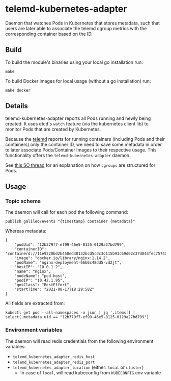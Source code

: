 # telemd-kubernetes-adapter
Daemon that watches Pods in Kubernetes that stores metadata, such that users are later able to associate the telemd cgroup metrics with the corresponding container based on the ID.

Build
-----

To build the module's binaries using your local go installation run:

    make

To build Docker images for local usage (without a go installation) run:

    make docker


Details
-------

telemd-kubernetes-adapter reports all Pods running and newly being created.
It uses etcd's `watch` feature (via the kubernetes client lib) to monitor Pods that are created by Kubernetes.

Because the [telemd](https://github.com/edgerun/telemd) reports for running containers (including Pods and their containers) only
the container ID, we need to save some metadata in order to later associate Pods/Container Images to their respective usage.
This functionality offers the `telemd-kubernetes-adapter` daemon.

See [this SO thread](https://stackoverflow.com/a/49057417) for an explanation on how `cgroups` are structured for Pods.

Usage
-----

### Topic schema

The daemon will call for each pod the following command:
    
    publish galileo/events "{timestamp} container {metadata}"

Whereas metadata:

    {
        "podUid": "12b379f7-ef99-46e5-8125-0129a27bd799",
        "containerID": "containerd://11e9220bd2b450ed40132bcd5cdc3c115b93c69d02c37d844fec7574026edff3",
        "image": "docker.io/library/nginx:1.14.2",
        "podName": "nginx-deployment-66b6c48dd5-vd2jt",
        "hostIP": "10.0.1.2",
        "name": "nginx",
        "nodeName": "pod-host",
        "podIP": "10.42.1.95",
        "qosClass": "BestEffort",
        "startTime": "2021-08-17T18:29:58Z"
    }

All fields are extracted from:

    kubectl get pod --all-namespaces -o json | jq '.items[] | select(.metadata.uid == "12b379f7-ef99-46e5-8125-0129a27bd799")'

### Environment variables

The daemon will read redis credentials from the following environment variables:

* `telemd_kubernetes_adapter_redis_host`
* `telemd_kubernetes_adapter_redis_port`
* `telemd_kubernetes_adapter_location` (either: `local` or `cluster`)
  * In case of `local`, will read kubeconfig from `KUBECONFIG` env variable